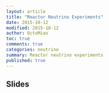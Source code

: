 ```yaml
---
layout: article
title: "Reactor Neutrino Experiments"
date: 2015-10-12
modified: 2015-10-12
author: OctoMiao
toc: true
comments: true
categories: neutrino
summary: Reactor neutrino experiments
published: true
---
```



## Slides

<script async class="speakerdeck-embed" data-id="7ab50ddf48f3440499af61c6eb65eb87" data-ratio="1.33333333333333" src="//speakerdeck.com/assets/embed.js"></script>
